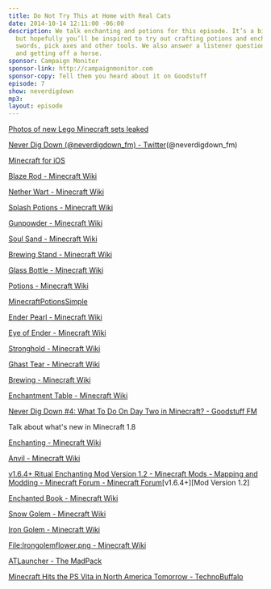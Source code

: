```yaml
---
title: Do Not Try This at Home with Real Cats
date: 2014-10-14 12:11:00 -06:00
description: We talk enchanting and potions for this episode. It’s a bit technical
  but hopefully you’ll be inspired to try out crafting potions and enchanting your
  swords, pick axes and other tools. We also answer a listener question about golems
  and getting off a horse.
sponsor: Campaign Monitor
sponsor-link: http://campaignmonitor.com
sponsor-copy: Tell them you heard about it on Goodstuff
episode: 7
show: neverdigdown
mp3: 
layout: episode
---
```


[Photos of new Lego Minecraft sets leaked](http://lego.gizmodo.com/russian-franchise-mir-kubikov-leaks-detailed-images-of-1643957029)

[Never Dig Down (@neverdigdown_fm) - Twitter](https://twitter.com/neverdigdown_fm)(@neverdigdown_fm)

[Minecraft for iOS](https://itunes.apple.com/ca/app/minecraft-pocket-edition/id479516143?mt=8&uo=4&at=10l4Ki)

[Blaze Rod - Minecraft Wiki](http://minecraft.gamepedia.com/Blaze_Rod)

[Nether Wart - Minecraft Wiki](http://minecraft.gamepedia.com/Nether_Wart)

[Splash Potions - Minecraft Wiki](http://minecraft.gamepedia.com/Splash_Potions)

[Gunpowder - Minecraft Wiki](http://minecraft.gamepedia.com/Gunpowder)

[Soul Sand - Minecraft Wiki](http://minecraft.gamepedia.com/Soul_Sand)

[Brewing Stand - Minecraft Wiki](http://minecraft.gamepedia.com/Brewing_Stand)

[Glass Bottle - Minecraft Wiki](http://minecraft.gamepedia.com/Glass_bottle)

[Potions - Minecraft Wiki](http://minecraft.gamepedia.com/Potions)

[MinecraftPotionsSimple](http://hydra-media.cursecdn.com/minecraft.gamepedia.com/0/0d/MinecraftPotionsSimple.png)

[Ender Pearl - Minecraft Wiki](http://minecraft.gamepedia.com/Ender_Pearl)

[Eye of Ender - Minecraft Wiki](http://minecraft.gamepedia.com/Eye_of_Ender)

[Stronghold - Minecraft Wiki](http://minecraft.gamepedia.com/Stronghold)

[Ghast Tear - Minecraft Wiki](http://minecraft.gamepedia.com/Ghast_tear)

[Brewing - Minecraft Wiki](http://minecraft.gamepedia.com/Brewing)

[Enchantment Table - Minecraft Wiki](http://minecraft.gamepedia.com/Enchantment_Table)

[Never Dig Down #4: What To Do On Day Two in Minecraft? - Goodstuff FM](http://goodstuff.network/neverdigdown/4)

Talk about what's new in Minecraft 1.8

[Enchanting - Minecraft Wiki](http://minecraft.gamepedia.com/Enchanting)

[Anvil - Minecraft Wiki](http://minecraft.gamepedia.com/Anvil)

[v1.6.4+ Ritual Enchanting Mod Version 1.2 - Minecraft Mods - Mapping and Modding - Minecraft Forum - Minecraft Forum](http://www.minecraftforum.net/forums/mapping-and-modding/minecraft-mods/1292799-v1-6-4-ritual-enchanting-mod-mod-version-1-2)[v1.6.4+][Mod Version 1.2]

[Enchanted Book - Minecraft Wiki](http://minecraft.gamepedia.com/Enchanted_Book)

[Snow Golem - Minecraft Wiki](http://minecraft.gamepedia.com/Snow_Golem)

[Iron Golem - Minecraft Wiki](http://minecraft.gamepedia.com/Iron_Golem)

[File:Irongolemflower.png - Minecraft Wiki](http://minecraft.gamepedia.com/File:Irongolemflower.png)

[ATLauncher - The MadPack](http://www.atlauncher.com/pack/TheMadPack/)

[Minecraft Hits the PS Vita in North America Tomorrow - TechnoBuffalo](http://www.technobuffalo.com/2014/10/13/minecraft-ps-vita-release-date/)
